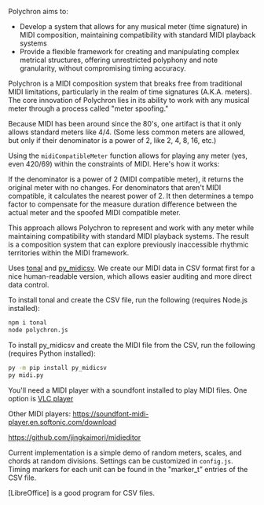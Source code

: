 Polychron aims to:

- Develop a system that allows for any musical meter (time signature) in MIDI composition, maintaining compatibility with standard MIDI playback systems
- Provide a flexible framework for creating and manipulating complex metrical structures, offering unrestricted polyphony and note granularity, without compromising timing accuracy.

Polychron is a MIDI composition system that breaks free from traditional MIDI limitations, particularly in the realm of time signatures (A.K.A. meters). The core innovation of Polychron lies in its ability to work with any musical meter through a process called "meter spoofing."

Because MIDI has been around since the 80's, one artifact is that it only allows standard meters like 4/4. (Some less common meters are allowed, but only if their denominator is a power of 2, like 2, 4, 8, 16, etc.)

Using the `midiCompatibleMeter` function allows for playing any meter (yes, even 420/69) within the constraints of MIDI. Here's how it works:

If the denominator is a power of 2 (MIDI compatible meter), it returns the original meter with no changes.
For denominators that aren't MIDI compatible, it calculates the nearest power of 2.
It then determines a tempo factor to compensate for the measure duration difference between the actual meter and the spoofed MIDI compatible meter.

This approach allows Polychron to represent and work with any meter while maintaining compatibility with standard MIDI playback systems. The result is a composition system that can explore previously inaccessible rhythmic territories within the MIDI framework.

Uses [tonal](https://github.com/tonaljs/tonal) and [py_midicsv](https://github.com/timwedde/py_midicsv). We create our MIDI data in CSV format first for a nice human-readable version, which allows easier auditing and more direct data control.

To install tonal and create the CSV file, run the following (requires Node.js installed):
```bash
npm i tonal
node polychron.js
```

To install py_midicsv and create the MIDI file from the CSV, run the following (requires Python installed):
```bash
py -m pip install py_midicsv
py midi.py
```

You'll need a MIDI player with a soundfont installed to play MIDI files. One option is [VLC player](https://www.reddit.com/r/VLC/comments/sxb7h0/vlc_cant_play_midi_files/)

Other MIDI players:
https://soundfont-midi-player.en.softonic.com/download

https://github.com/jingkaimori/midieditor

Current implementation is a simple demo of random meters, scales, and chords at random divisions. Settings can be customized in `config.js`. Timing markers for each unit can be found in the "marker_t" entries of the CSV file.

[LibreOffice] is a good program for CSV files.
